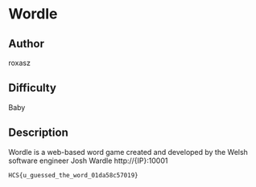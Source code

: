# Wordle

## Author

roxasz

## Difficulty

Baby

## Description

Wordle is a web-based word game created and developed by the Welsh software engineer Josh Wardle
http://{IP}:10001

```
HCS{u_guessed_the_word_01da58c57019}
```
